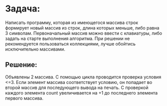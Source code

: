 # Задача: 
Написать программу, которая из имеющегося массива строк формирует новый массив из строк, длина которых меньше, либо равна 3 символам. Первоначальный массив можно ввести с клавиатуры, либо задать на старте выполнения алгоритма. При решении не рекомендуется пользоваться коллекциями, лучше обойтись исключительно массивами.

## Решение: 
Объявлены 2 массива. С помощью цикла проводится проверка условия <=3. Если элемент массива соответствует условию, он попадает во второй массив для последующего вывода на печать. С проверкой каждого элемента count увеличивается на +1 до последнего элемента первого массива.

